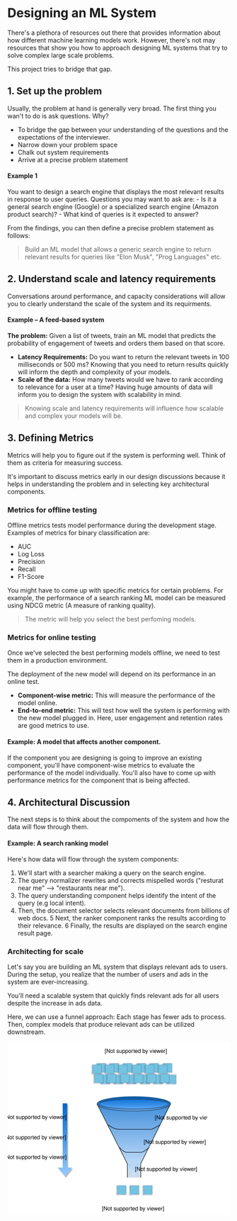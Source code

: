 # Designing an ML System
There's a plethora of resources out there that provides information about how different machine learning models work. However, there's not may resources that show you how to approach designing ML systems that try to solve complex large scale problems.

This project tries to bridge that gap. 


## 1. Set up the problem
Usually, the problem at hand is generally very broad. The first thing you wan't to do is ask questions. Why?
- To bridge the gap between your understanding of the questions and the expectations of the interviewer. 
- Narrow down your problem space
- Chalk out system requirements
- Arrive at a precise problem statement

#### Example 1
You want to design a search engine that displays the most relevant results in response to user queries.
Questions you may want to ask are:
    - Is it a general search engine (Google) or a specialized search engine (Amazon product search)?
    - What kind of queries is it expected to answer?
    
From the findings, you can then define a precise problem statement as follows:
> Build an ML model that allows a generic search engine to return relevant results for queries like "Elon Musk", "Prog Languages" etc.

## 2.  Understand scale and latency requirements
Conversations around performance, and capacity considerations will allow you to clearly understand the scale of the system and its requirments. 

#### Example – A feed-based system
**The problem:** Given a list of tweets, train an ML model that predicts the probability of engagement of tweets and orders them based on that score.

- **Latency Requirements:** Do you want to return the relevant tweets in 100 milliseconds or 500 ms? Knowing that you need to return results quickly will inform the depth and complexity of your models.
- **Scale of the data:** How many tweets would we have to rank according to relevance for a user at a time? Having huge amounts of data will inform you to design the system with scalability in mind.

> Knowing scale and latency requirements will influence how scalable and complex your models will be. 

## 3. Defining Metrics
Metrics will help you to figure out if the system is performing well.
Think of them as criteria for measuring success. 

It's important to discuss metrics early in our design discussions because it helps in understanding the problem and in selecting key architectural components.

### Metrics for offline testing
Offline metrics tests model performance during the development stage. Examples of metrics for binary classification are:
- AUC
- Log Loss
- Precision
- Recall
- F1-Score

You might have to come up with specific metrics for certain problems.
For example, the performance of a search ranking ML model can be measured using NDCG metric (A measure of ranking quality). 

> The metric will help you select the best perfoming models.

### Metrics for online testing
Once we've selected the best performing models offline, we need to test them in a production environment. 

The deployment of the new model will depend on its performance in an online test. 

- **Component-wise metric:** This will measure the performance of the model online.
- **End-to-end metric:** This will test how well the system is performing with the new model plugged in. Here, user engagement and retention rates are good metrics to use.

#### Example: A model that affects another component.
If the component you are designing is going to improve an existing component, you'll have component-wise metrics to evaluate the performance of the model individually. You'll also have to come up with performance metrics for the component that is being affected.

## 4. Architectural Discussion
The next steps is to think about the compoments of the system and how the data will flow through them.

#### Example: A search ranking model
Here's how data will flow through the system components:
1. We'll start with a searcher making a query on the search engine.
2. The query normalizer rewrites and corrects mispelled words ("resturat near me" --> "restaurants near me").
3. The query understanding component helps identify the intent of the query (e.g local intent).
4. Then, the document selector selects relevant documents from billions of web docs.
5 Next, the ranker component ranks the results according to their relevance.
6 Finally, the results are displayed on the search engine result page.

### Architecting for scale
Let's say you are building an ML system that displays relevant ads to users. During the setup, you realize that the number of users and ads in the system are ever-increasing. 

You'll need a scalable system that quickly finds relevant ads for all users despite the increase in ads data.

Here, we can use a funnel approach: Each stage has fewer ads to process. Then, complex models that produce relevant ads can be utilized downstream.

![](images/funnel_approach.svg)